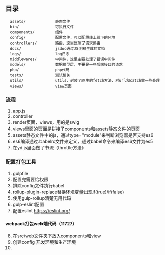 目录
-------------------

      assets/             静态文件
      bin/                可执行文件
      components/         组件
      config/             配置文件，可以配置线上线下的环境
      controllers/        路由，这里处理了请求路由
      docs/               jsdoc通过JS注释生成的文档
      logs/               log日志
      middlewares/        中间件，这里主要处理了错误中间件
      models/             数据模型层，主要是一些后端接口的请求
      php/                php代码
      tests/              测试相关
      utils/              utils，封装了原生的fetch方法，对url和catch做一些处理
      views/              view页面


### 流程
1. app.js
2. controller
3. render页面，views，用的是swig
4. views里面的页面是拼接了components和assets静态文件的页面
5. assets静态文件中的js，通过type="module"来判断浏览器是否支持es6
6. es6编译通过.babelrc文件来定义，通过babel命令来编译es6文件为es5
7. 在yd.js里面做了节流（throttle方法）

### 配置打包工具
1. gulpfile
2. 配置完需要给权限
3. 排除config文件执行babel
4. rollup-plugin-replace替换环境变量出现if(true)/if(false)
5. 使用gulp-rollup清楚无用代码
6. gulp-eslint配置
7. 配置eslint https://eslint.org/

#### webpack打包web端代码（11727）
8. 在src/web文件夹下放入components和view
9. 创建config 开发环境和生产环境
10. 
